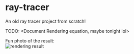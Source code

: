 # ray-tracer

An old ray tracer project from scratch! 

TODO: 
<Document Rendering equation, maybe tonight lol>

Fun photo of the result: <br>
![rendering result](https://user-images.githubusercontent.com/54962990/118700874-f616db00-b7c7-11eb-9e78-35122d0eca74.PNG)
